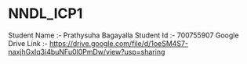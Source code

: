 # NNDL_ICP1
Student Name :- Prathysuha Bagayalla
Student Id   :- 700755907
Google Drive Link :- https://drive.google.com/file/d/1oeSM4S7-naxjhGxIq3i4buNFu0l0PmDw/view?usp=sharing
